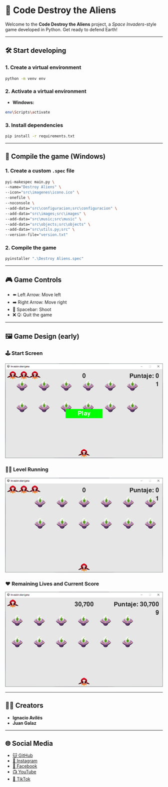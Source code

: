 # 🚀 Code Destroy the Aliens

Welcome to the **Code Destroy the Aliens** project, a *Space Invaders*-style game developed in Python. Get ready to defend Earth!

---

## 🛠️ Start developing

### 1. Create a virtual environment

```bash
python -m venv env
```

### 2. Activate a virtual environment

- **Windows:**

```bash
env\Scripts\activate
```

### 3. Install dependencies

```bash
pip install -r requirements.txt
```

---

## 🧱 Compile the game (Windows)

### 1. Create a custom `.spec` file

```bash
pyi-makespec main.py \
--name="Destroy Aliens" \
--icon="src\imagenes\icono.ico" \
--onefile \
--noconsole \
--add-data="src\configuracion;src\configuracion" \
--add-data="src\images;src\images" \
--add-data="src\music;src\music" \
--add-data="src\objects;src\objects" \
--add-data="src\utils.py;src" \
--version-file="version.txt"
```

### 2. Compile the game

```bash
pyinstaller ".\Destroy Aliens.spec"
```

---

## 🎮 Game Controls

- ⬅️ Left Arrow: Move left
- ➡️ Right Arrow: Move right
- 🔫 Spacebar: Shoot
- ❌ Q: Quit the game

---

## 🖼️ Game Design (early)

### 🕹️ Start Screen

![Game Start](./docs/README/foto1.PNG)

### 🧑‍🚀 Level Running

![Initial Level](./docs/README/foto2.PNG)

### ❤️ Remaining Lives and Current Score

![Game UI](./docs/README/foto3.PNG)

---

## 👨‍💻 Creators

- **Ignacio Avilés**
- **Juan Galaz**

---

## 🌐 Social Media

- [🐱 GitHub](http://github.com/avilesxd/)
- [📸 Instagram](https://www.instagram.com/avilesxd/)
- [📘 Facebook](https://www.facebook.com/ignacio.avilescardenasso)
- [📺 YouTube](https://www.youtube.com/channel/UCYPsgamO7XeWOrXriOpJBqw)
- [🎵 TikTok](https://www.tiktok.com/@chle_igns)
